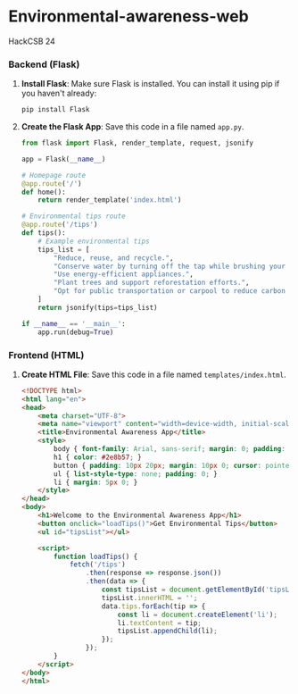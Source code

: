 # Environmental-awareness-web 
HackCSB 24 
### Backend (Flask)

1. **Install Flask**: Make sure Flask is installed. You can install it using pip if you haven't already:
   ```bash
   pip install Flask
   ```

2. **Create the Flask App**: Save this code in a file named `app.py`.

   ```python
   from flask import Flask, render_template, request, jsonify

   app = Flask(__name__)

   # Homepage route
   @app.route('/')
   def home():
       return render_template('index.html')

   # Environmental tips route
   @app.route('/tips')
   def tips():
       # Example environmental tips
       tips_list = [
           "Reduce, reuse, and recycle.",
           "Conserve water by turning off the tap while brushing your teeth.",
           "Use energy-efficient appliances.",
           "Plant trees and support reforestation efforts.",
           "Opt for public transportation or carpool to reduce carbon emissions."
       ]
       return jsonify(tips=tips_list)

   if __name__ == '__main__':
       app.run(debug=True)
   ```

### Frontend (HTML)

1. **Create HTML File**: Save this code in a file named `templates/index.html`.

   ```html
   <!DOCTYPE html>
   <html lang="en">
   <head>
       <meta charset="UTF-8">
       <meta name="viewport" content="width=device-width, initial-scale=1.0">
       <title>Environmental Awareness App</title>
       <style>
           body { font-family: Arial, sans-serif; margin: 0; padding: 20px; }
           h1 { color: #2e8b57; }
           button { padding: 10px 20px; margin: 10px 0; cursor: pointer; }
           ul { list-style-type: none; padding: 0; }
           li { margin: 5px 0; }
       </style>
   </head>
   <body>
       <h1>Welcome to the Environmental Awareness App</h1>
       <button onclick="loadTips()">Get Environmental Tips</button>
       <ul id="tipsList"></ul>

       <script>
           function loadTips() {
               fetch('/tips')
                   .then(response => response.json())
                   .then(data => {
                       const tipsList = document.getElementById('tipsList');
                       tipsList.innerHTML = '';
                       data.tips.forEach(tip => {
                           const li = document.createElement('li');
                           li.textContent = tip;
                           tipsList.appendChild(li);
                       });
                   });
           }
       </script>
   </body>
   </html>
   ```
